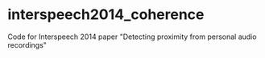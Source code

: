 interspeech2014_coherence
=========================

Code for Interspeech 2014 paper "Detecting proximity from personal audio recordings"
